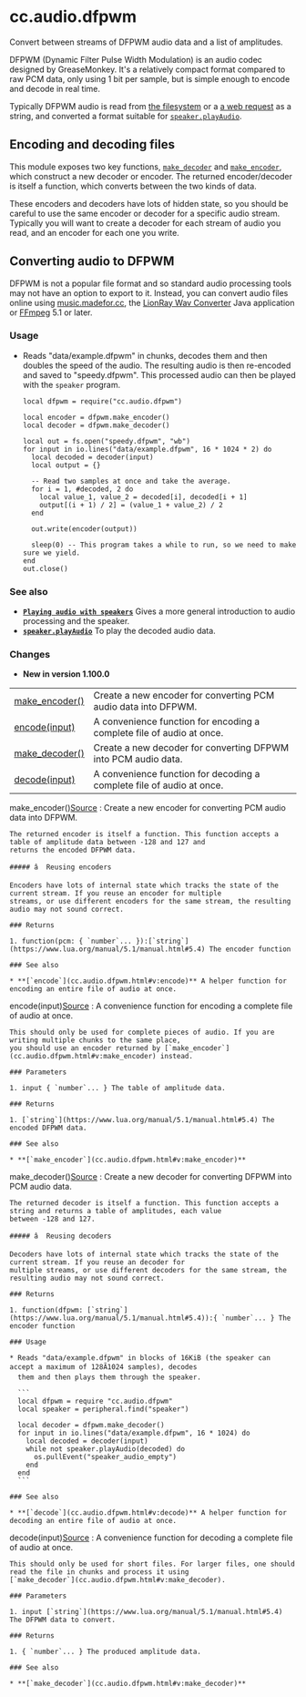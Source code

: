 # cc.audio.dfpwm

Convert between streams of DFPWM audio data and a list of amplitudes.

DFPWM (Dynamic Filter Pulse Width Modulation) is an audio codec designed by GreaseMonkey. It's a relatively compact
format compared to raw PCM data, only using 1 bit per sample, but is simple enough to encode and decode in real time.

Typically DFPWM audio is read from [the filesystem](../module/fs.html#ty:ReadHandle) or a [a web request](../module/http.html#ty:Response) as a string,
and converted a format suitable for [`speaker.playAudio`](../peripheral/speaker.html#v:playAudio).

## Encoding and decoding files

This module exposes two key functions, [`make_decoder`](cc.audio.dfpwm.html#v:make_decoder) and [`make_encoder`](cc.audio.dfpwm.html#v:make_encoder), which construct a new decoder or encoder.
The returned encoder/decoder is itself a function, which converts between the two kinds of data.

These encoders and decoders have lots of hidden state, so you should be careful to use the same encoder or decoder for
a specific audio stream. Typically you will want to create a decoder for each stream of audio you read, and an encoder
for each one you write.

## Converting audio to DFPWM

DFPWM is not a popular file format and so standard audio processing tools may not have an option to export to it.
Instead, you can convert audio files online using [music.madefor.cc](https://music.madefor.cc/ "DFPWM audio converter for Computronics and CC: Tweaked"), the [LionRay Wav Converter](https://github.com/gamax92/LionRay/ "LionRay Wav Converter ") Java
application or [FFmpeg](https://ffmpeg.org "FFmpeg command-line audio manipulation library") 5.1 or later.

### Usage

* Reads "data/example.dfpwm" in chunks, decodes them and then doubles the speed of the audio. The resulting audio
  is then re-encoded and saved to "speedy.dfpwm". This processed audio can then be played with the `speaker` program.

  ```
  local dfpwm = require("cc.audio.dfpwm")

  local encoder = dfpwm.make_encoder()
  local decoder = dfpwm.make_decoder()

  local out = fs.open("speedy.dfpwm", "wb")
  for input in io.lines("data/example.dfpwm", 16 * 1024 * 2) do
    local decoded = decoder(input)
    local output = {}

    -- Read two samples at once and take the average.
    for i = 1, #decoded, 2 do
      local value_1, value_2 = decoded[i], decoded[i + 1]
      output[(i + 1) / 2] = (value_1 + value_2) / 2
    end

    out.write(encoder(output))

    sleep(0) -- This program takes a while to run, so we need to make sure we yield.
  end
  out.close()
  ```

### See also

* **[`Playing audio with speakers`](../guide/speaker_audio.html)** Gives a more general introduction to audio processing and the speaker.
* **[`speaker.playAudio`](../peripheral/speaker.html#v:playAudio)** To play the decoded audio data.

### Changes

* **New in version 1.100.0**

|  |  |
| --- | --- |
| [make\_encoder()](#v:make_encoder) | Create a new encoder for converting PCM audio data into DFPWM. |
| [encode(input)](#v:encode) | A convenience function for encoding a complete file of audio at once. |
| [make\_decoder()](#v:make_decoder) | Create a new decoder for converting DFPWM into PCM audio data. |
| [decode(input)](#v:decode) | A convenience function for decoding a complete file of audio at once. |

make\_encoder()[Source](https://github.com/cc-tweaked/CC-Tweaked/blob/9c0ce27ce6ac568ecdff2a369cf517cb9431279f/projects/core/src/main/resources/data/computercraft/lua/rom/modules/main/cc/audio/dfpwm.lua#L104)
:   Create a new encoder for converting PCM audio data into DFPWM.

    The returned encoder is itself a function. This function accepts a table of amplitude data between -128 and 127 and
    returns the encoded DFPWM data.

    ##### â  Reusing encoders

    Encoders have lots of internal state which tracks the state of the current stream. If you reuse an encoder for multiple
    streams, or use different encoders for the same stream, the resulting audio may not sound correct.

    ### Returns

    1. function(pcm: { `number`... }):[`string`](https://www.lua.org/manual/5.1/manual.html#5.4) The encoder function

    ### See also

    * **[`encode`](cc.audio.dfpwm.html#v:encode)** A helper function for encoding an entire file of audio at once.

encode(input)[Source](https://github.com/cc-tweaked/CC-Tweaked/blob/9c0ce27ce6ac568ecdff2a369cf517cb9431279f/projects/core/src/main/resources/data/computercraft/lua/rom/modules/main/cc/audio/dfpwm.lua#L220)
:   A convenience function for encoding a complete file of audio at once.

    This should only be used for complete pieces of audio. If you are writing multiple chunks to the same place,
    you should use an encoder returned by [`make_encoder`](cc.audio.dfpwm.html#v:make_encoder) instead.

    ### Parameters

    1. input { `number`... } The table of amplitude data.

    ### Returns

    1. [`string`](https://www.lua.org/manual/5.1/manual.html#5.4) The encoded DFPWM data.

    ### See also

    * **[`make_encoder`](cc.audio.dfpwm.html#v:make_encoder)**

make\_decoder()[Source](https://github.com/cc-tweaked/CC-Tweaked/blob/9c0ce27ce6ac568ecdff2a369cf517cb9431279f/projects/core/src/main/resources/data/computercraft/lua/rom/modules/main/cc/audio/dfpwm.lua#L162)
:   Create a new decoder for converting DFPWM into PCM audio data.

    The returned decoder is itself a function. This function accepts a string and returns a table of amplitudes, each value
    between -128 and 127.

    ##### â  Reusing decoders

    Decoders have lots of internal state which tracks the state of the current stream. If you reuse an decoder for
    multiple streams, or use different decoders for the same stream, the resulting audio may not sound correct.

    ### Returns

    1. function(dfpwm: [`string`](https://www.lua.org/manual/5.1/manual.html#5.4)):{ `number`... } The encoder function

    ### Usage

    * Reads "data/example.dfpwm" in blocks of 16KiB (the speaker can accept a maximum of 128Ã1024 samples), decodes
      them and then plays them through the speaker.

      ```
      local dfpwm = require "cc.audio.dfpwm"
      local speaker = peripheral.find("speaker")

      local decoder = dfpwm.make_decoder()
      for input in io.lines("data/example.dfpwm", 16 * 1024) do
        local decoded = decoder(input)
        while not speaker.playAudio(decoded) do
          os.pullEvent("speaker_audio_empty")
        end
      end
      ```

    ### See also

    * **[`decode`](cc.audio.dfpwm.html#v:decode)** A helper function for decoding an entire file of audio at once.

decode(input)[Source](https://github.com/cc-tweaked/CC-Tweaked/blob/9c0ce27ce6ac568ecdff2a369cf517cb9431279f/projects/core/src/main/resources/data/computercraft/lua/rom/modules/main/cc/audio/dfpwm.lua#L206)
:   A convenience function for decoding a complete file of audio at once.

    This should only be used for short files. For larger files, one should read the file in chunks and process it using
    [`make_decoder`](cc.audio.dfpwm.html#v:make_decoder).

    ### Parameters

    1. input [`string`](https://www.lua.org/manual/5.1/manual.html#5.4) The DFPWM data to convert.

    ### Returns

    1. { `number`... } The produced amplitude data.

    ### See also

    * **[`make_decoder`](cc.audio.dfpwm.html#v:make_decoder)**